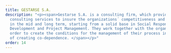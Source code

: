 ```yaml
---
title: GESTARSE S.A.
description: "<p><span>Gestarse S.A. is a consulting firm, which provides integrated
  consulting services to insure the organizations´ competitiveness and sustainability
  in the mid and long term, starting from a solid base in Social Responsibility, Organizational
  Development and Project Management. They work together with the organization in
  order to create the conditions for the management of their process internally, instead
  of creating co-dependence. </span></p>"
order: 14
---
```


